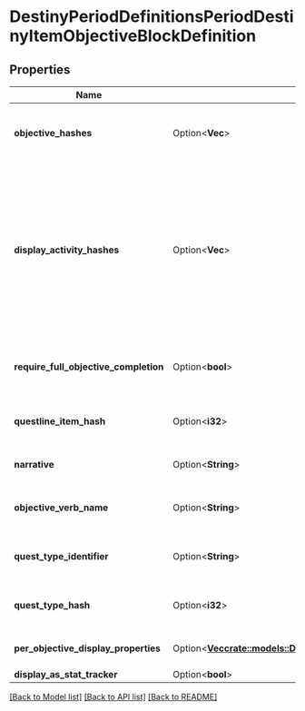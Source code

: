 # DestinyPeriodDefinitionsPeriodDestinyItemObjectiveBlockDefinition

## Properties

Name | Type | Description | Notes
------------ | ------------- | ------------- | -------------
**objective_hashes** | Option<**Vec<i32>**> | The hashes to Objectives (DestinyObjectiveDefinition) that are part of this Quest Step, in the order that they should be rendered. | [optional]
**display_activity_hashes** | Option<**Vec<i32>**> | For every entry in objectiveHashes, there is a corresponding entry in this array at the same index. If the objective is meant to be associated with a specific DestinyActivityDefinition, there will be a valid hash at that index. Otherwise, it will be invalid (0).  Rendered somewhat obsolete by perObjectiveDisplayProperties, which currently has much the same information but may end up with more info in the future. | [optional]
**require_full_objective_completion** | Option<**bool**> | If True, all objectives must be completed for the step to be completed. If False, any one objective can be completed for the step to be completed. | [optional]
**questline_item_hash** | Option<**i32**> | The hash for the DestinyInventoryItemDefinition representing the Quest to which this Quest Step belongs. | [optional]
**narrative** | Option<**String**> | The localized string for narrative text related to this quest step, if any. | [optional]
**objective_verb_name** | Option<**String**> | The localized string describing an action to be performed associated with the objectives, if any. | [optional]
**quest_type_identifier** | Option<**String**> | The identifier for the type of quest being performed, if any. Not associated with any fixed definition, yet. | [optional]
**quest_type_hash** | Option<**i32**> | A hashed value for the questTypeIdentifier, because apparently I like to be redundant. | [optional]
**per_objective_display_properties** | Option<[**Vec<crate::models::DestinyPeriodDefinitionsPeriodDestinyObjectiveDisplayProperties>**](Destiny.Definitions.DestinyObjectiveDisplayProperties.md)> | One entry per Objective on the item, it will have related display information. | [optional]
**display_as_stat_tracker** | Option<**bool**> |  | [optional]

[[Back to Model list]](../README.md#documentation-for-models) [[Back to API list]](../README.md#documentation-for-api-endpoints) [[Back to README]](../README.md)


